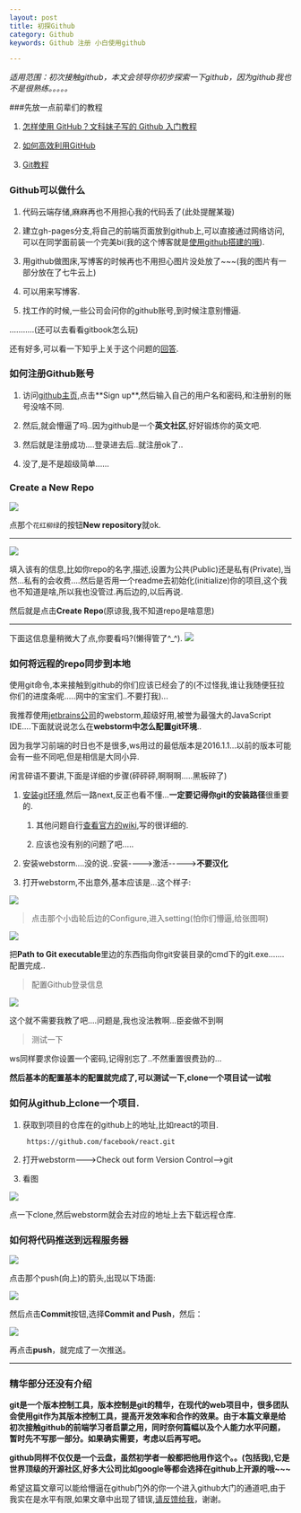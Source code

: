 ```yaml
---
layout: post
title: 初探Github
category: Github
keywords: Github 注册 小白使用github 

---
```


*适用范围：初次接触github，本文会领导你初步探索一下github，因为github我也不是很熟练。。。。。*

###先放一点前辈们的教程

1. [怎样使用 GitHub？文科妹子写的 Github 入门教程](https://gold.xitu.io/entry/56e638591ea49300550885cc "教程十分基础，妹子很风趣，很好玩的哦")

2. [如何高效利用GitHub](http://www.yangzhiping.com/tech/github.html "上文中的妹纸同样也推荐了")

3. [Git教程](http://www.liaoxuefeng.com/wiki/0013739516305929606dd18361248578c67b8067c8c017b000 "廖雪峰大牛的git教程哦,暂时可以先不看")

### Github可以做什么

1. 代码云端存储,麻麻再也不用担心我的代码丢了(此处提醒某璇)

2. 建立gh-pages分支,将自己的前端页面放到github上,可以直接通过网络访问,可以在同学面前装一个完美bi(我的这个博客就是[使用github搭建的哦](http://www.ruanyifeng.com/blog/2012/08/blogging_with_jekyll.html "最基本的jeklly用法")).

3. 用github做图床,写博客的时候再也不用担心图片没处放了~~~(我的图片有一部分放在了七牛云上)

4. 可以用来写博客.

5. 找工作的时候,一些公司会问你的github账号,到时候注意别懵逼.

...........(还可以去看看gitbook怎么玩)

还有好多,可以看一下知乎上关于这个问题的[回答](https://www.zhihu.com/question/19771598 "github可以做什么").

### 如何注册Github账号

1. 访问[github主页]("https://github.com"),点击**Sign up**,然后输入自己的用户名和密码,和注册别的账号没啥不同.


2. 然后,就会懵逼了吗..因为github是一个**英文社区**,好好锻炼你的英文吧.



3. 然后就是注册成功....登录进去后..就注册ok了..


4. 没了,是不是超级简单......

### Create a New Repo


![](http://i.imgur.com/eGLfSsk.png)

点那个`花红柳绿`的按钮**New repository**就ok.


----------

![](http://i.imgur.com/h7lKzqk.png)

填入该有的信息,比如你repo的名字,描述,设置为公共(Public)还是私有(Private),当然...私有的会收费....然后是否用一个readme去初始化(initialize)你的项目,这个我也不知道是啥,所以我也没管过.再后边的,以后再说.

然后就是点击**Create Repo**(原谅我,我不知道repo是啥意思)

----------

下面这信息量稍微大了点,你要看吗?(懒得管了^_^).
![](http://i.imgur.com/BVAxkRv.png)



### 如何将远程的repo同步到本地

使用git命令,本来接触到github的你们应该已经会了的(不过怪我,谁让我随便狂拉你们的进度条呢.....网中的宝宝们..不要打我)...

我推荐使用[jetbrains公司](www.jetbrains.com "裂墙推荐,不过pojie方法,自己找")的webstorm,超级好用,被誉为最强大的JavaScript IDE....下面就说说怎么在**webstorm中怎么配置git环境**..

因为我学习前端的时日也不是很多,ws用过的最低版本是2016.1.1...以前的版本可能会有一些不同吧,但是相信是大同小异.

闲言碎语不要讲,下面是详细的步骤(砰砰砰,啊啊啊.....黑板碎了)

1. [安装git环境](https://git-scm.com/download/win "windows"),然后一路next,反正也看不懂...**一定要记得你git的安装路径**很重要的.

	1. 其他问题自行[查看官方的wiki](https://git-scm.com/book/zh/v2/%E8%B5%B7%E6%AD%A5-%E5%AE%89%E8%A3%85-Git),写的很详细的.

	2. 应该也没有别的问题了吧.....

2. 安装webstorm....没的说..安装---->激活----->**不要汉化**

3. 打开webstorm,不出意外,基本应该是...这个样子:

![](http://i.imgur.com/aRKQzwg.png) 

>点击那个小齿轮后边的Configure,进入setting(怕你们懵逼,给张图啊)

![](http://i.imgur.com/yzDz3vY.png)

把**Path to Git executable**里边的东西指向你git安装目录的cmd下的git.exe.......配置完成..

>配置Github登录信息

![](http://i.imgur.com/uV1w1Up.png)

这个就不需要我教了吧....问题是,我也没法教啊...臣妾做不到啊

>测试一下

ws同样要求你设置一个密码,记得别忘了..不然重置很费劲的...

**然后基本的配置基本的配置就完成了,可以测试一下,clone一个项目试一试啦**

### 如何从github上clone一个项目.

1. 获取到项目的仓库在的github上的地址,比如react的项目.

		https://github.com/facebook/react.git

2. 打开webstorm--->Check out form Version Control-->git

3. 看图

![](http://i.imgur.com/3KZ9o6u.png)

点一下clone,然后webstorm就会去对应的地址上去下载远程仓库.

### 如何将代码推送到远程服务器

![](http://i.imgur.com/iAH22eX.png)

点击那个push(向上)的箭头,出现以下场面:

![](http://i.imgur.com/VGPdC10.png)

然后点击**Commit**按钮,选择**Commit and Push**，然后：

![](http://i.imgur.com/sHs6wUi.png)

再点击**push**，就完成了一次推送。

----------


### 精华部分还没有介绍

**git是一个版本控制工具，版本控制是git的精华，在现代的web项目中，很多团队会使用git作为其版本控制工具，提高开发效率和合作的效果。由于本篇文章是给初次接触github的前端学习者启蒙之用，同时奈何篇幅以及个人能力水平问题，暂时先不写那一部分。如果确实需要，考虑以后再写吧。**

**github同样不仅仅是一个云盘，虽然初学者一般都把他用作这个。。(包括我),它是世界顶级的开源社区,好多大公司比如google等都会选择在github上开源的哦~~~**



希望这篇文章可以能给懵逼在github门外的你一个进入github大门的通道吧,由于我实在是水平有限,如果文章中出现了错误,[请反馈给我](https://github.com/Raoul1996/raoul1996.github.io/issues)，谢谢。
